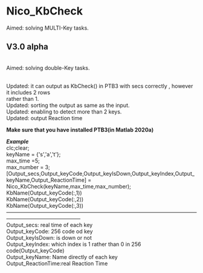 # Nico_KbCheck
Aimed: solving MULTI-Key tasks.

## V3.0 alpha
<br>Aimed: solving double-Key tasks.

<br> Updated: it can output as KbCheck() in PTB3 with secs correctly , however it includes 2 rows
<br>    rather than 1.
<br> Updated: sorting the output as same as the input.
<br> Updated: enabling to detect more than 2 keys.
<br> Updated: output Reaction time

********Make sure that you have installed PTB3(in Matlab 2020a)********

***Example***
<br> clc;clear;
<br> keyName = {'s','a','t'};
<br> max_time =5;
<br> max_number = 3;
<br> [Output_secs,Output_keyCode,Output_keyIsDown,Output_keyIndex,Output_keyName,Output_ReactionTime] = Nico_KbCheck(keyName,max_time,max_number);
<br> KbName(Output_keyCode(:,1))
<br> KbName(Output_keyCode(:,2))
<br> KbName(Output_keyCode(:,3))
——————————————————————————————————————————————————
<br>Output_secs: real time of each key
<br>Output_keyCode: 256 code od key
<br>Output_keyIsDown: is down or not
<br>Output_keyIndex: which index is 1 rather than 0 in 256 code(Output_keyCode)
<br>Output_keyName: Name directly of each key
<br>Output_ReactionTime:real Reaction Time
